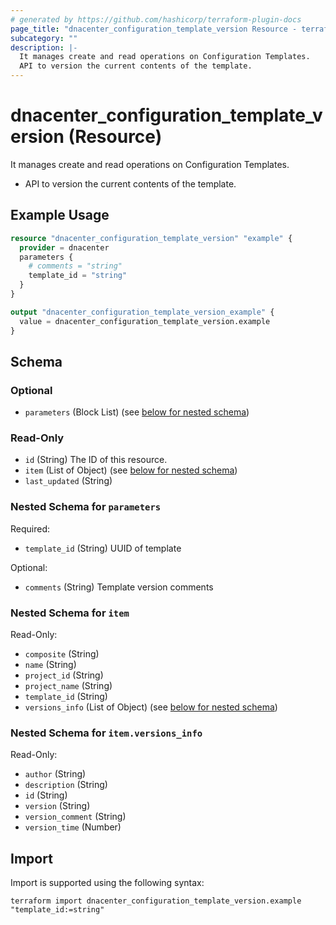 ```yaml
---
# generated by https://github.com/hashicorp/terraform-plugin-docs
page_title: "dnacenter_configuration_template_version Resource - terraform-provider-dnacenter"
subcategory: ""
description: |-
  It manages create and read operations on Configuration Templates.
  API to version the current contents of the template.
---
```


# dnacenter_configuration_template_version (Resource)

It manages create and read operations on Configuration Templates.

- API to version the current contents of the template.

## Example Usage

```terraform
resource "dnacenter_configuration_template_version" "example" {
  provider = dnacenter
  parameters {
    # comments = "string"
    template_id = "string"
  }
}

output "dnacenter_configuration_template_version_example" {
  value = dnacenter_configuration_template_version.example
}
```

<!-- schema generated by tfplugindocs -->
## Schema

### Optional

- `parameters` (Block List) (see [below for nested schema](#nestedblock--parameters))

### Read-Only

- `id` (String) The ID of this resource.
- `item` (List of Object) (see [below for nested schema](#nestedatt--item))
- `last_updated` (String)

<a id="nestedblock--parameters"></a>
### Nested Schema for `parameters`

Required:

- `template_id` (String) UUID of template

Optional:

- `comments` (String) Template version comments


<a id="nestedatt--item"></a>
### Nested Schema for `item`

Read-Only:

- `composite` (String)
- `name` (String)
- `project_id` (String)
- `project_name` (String)
- `template_id` (String)
- `versions_info` (List of Object) (see [below for nested schema](#nestedobjatt--item--versions_info))

<a id="nestedobjatt--item--versions_info"></a>
### Nested Schema for `item.versions_info`

Read-Only:

- `author` (String)
- `description` (String)
- `id` (String)
- `version` (String)
- `version_comment` (String)
- `version_time` (Number)

## Import

Import is supported using the following syntax:

```shell
terraform import dnacenter_configuration_template_version.example "template_id:=string"
```
